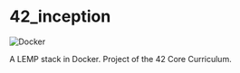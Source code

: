 # 42_inception
![Docker](https://img.shields.io/badge/docker-%230db7ed.svg?style=for-the-badge&logo=docker&logoColor=white)

A LEMP stack in Docker. Project of the 42 Core Curriculum.